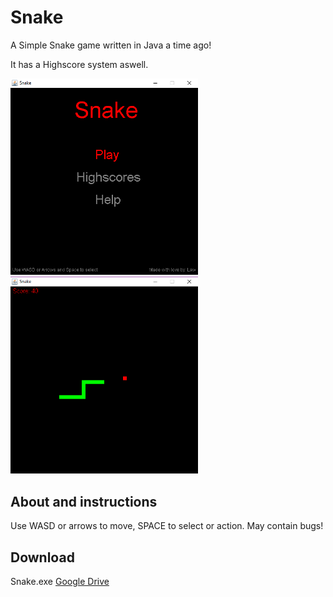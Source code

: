 # Snake
A Simple Snake game written in Java a time ago!

It has a Highscore system aswell.

<img src="screen1.png" width="300"> <img src="screen2.png" width="300">

## About and instructions
Use WASD or arrows to move,
SPACE to select or action.
May contain bugs!

## Download
Snake.exe [Google Drive](https://drive.google.com/uc?authuser=0&id=18l-j1NYIpzYbYtovCWU5A9CQp2ZChVc1&export=download)
